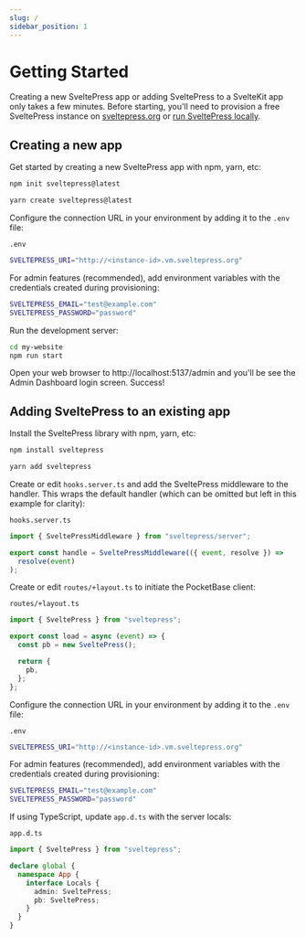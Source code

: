 ```yaml
---
slug: /
sidebar_position: 1
---
```


# Getting Started

Creating a new SveltePress app or adding SveltePress to a SvelteKit app only takes a few minutes.
Before starting, you'll need to provision a free SveltePress instance on [sveltepress.org](https://sveltepress.org) or [run SveltePress locally](/docs/run-locally).

## Creating a new app

Get started by creating a new SveltePress app with npm, yarn, etc:

```bash
npm init sveltepress@latest
```

```bash
yarn create sveltepress@latest
```

Configure the connection URL in your environment by adding it to the `.env` file:

`.env`

```bash
SVELTEPRESS_URI="http://<instance-id>.vm.sveltepress.org"
```

For admin features (recommended), add environment variables with the credentials created during provisioning:

```bash
SVELTEPRESS_EMAIL="test@example.com"
SVELTEPRESS_PASSWORD="password"
```

Run the development server:

```bash
cd my-website
npm run start
```

Open your web browser to http://localhost:5137/admin and you'll be see the Admin Dashboard login screen.
Success!

## Adding SveltePress to an existing app

Install the SveltePress library with npm, yarn, etc:

```bash
npm install sveltepress
```

```bash
yarn add sveltepress
```

Create or edit `hooks.server.ts` and add the SveltePress middleware to the handler. This wraps the default handler (which can be omitted but left in this example for clarity):

`hooks.server.ts`

```ts
import { SveltePressMiddleware } from "sveltepress/server";

export const handle = SveltePressMiddleware(({ event, resolve }) =>
  resolve(event)
);
```

Create or edit `routes/+layout.ts` to initiate the PocketBase client:

`routes/+layout.ts`

```ts
import { SveltePress } from "sveltepress";

export const load = async (event) => {
  const pb = new SveltePress();

  return {
    pb,
  };
};
```

Configure the connection URL in your environment by adding it to the `.env` file:

`.env`

```bash
SVELTEPRESS_URI="http://<instance-id>.vm.sveltepress.org"
```

For admin features (recommended), add environment variables with the credentials created during provisioning:

```bash
SVELTEPRESS_EMAIL="test@example.com"
SVELTEPRESS_PASSWORD="password"
```

If using TypeScript, update `app.d.ts` with the server locals:

`app.d.ts`

```ts
import { SveltePress } from "sveltepress";

declare global {
  namespace App {
    interface Locals {
      admin: SveltePress;
      pb: SveltePress;
    }
  }
}
```
